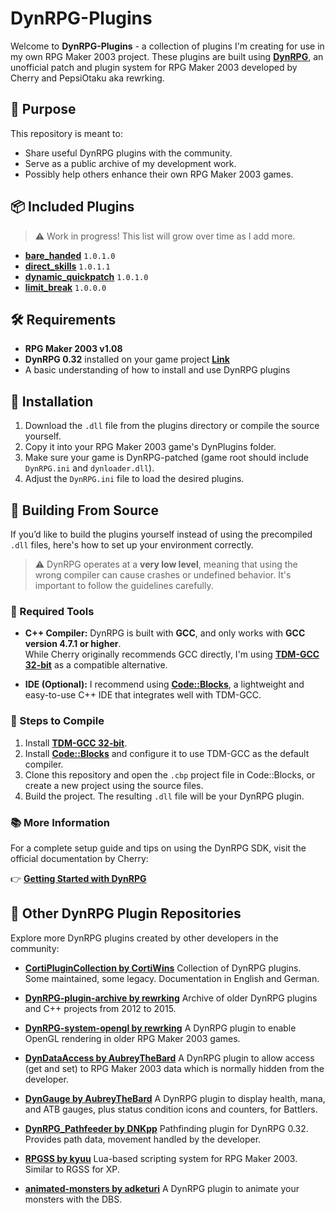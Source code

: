 # DynRPG-Plugins

Welcome to **DynRPG-Plugins** - a collection of plugins I'm creating for use in my own RPG Maker 2003 project. These plugins are built using **[DynRPG](https://rpg-maker.cherrytree.at/dynrpg/index.html)**, an unofficial patch and plugin system for RPG Maker 2003 developed by Cherry and PepsiOtaku aka rewrking.

## 🚀 Purpose

This repository is meant to:

- Share useful DynRPG plugins with the community.
- Serve as a public archive of my development work.
- Possibly help others enhance their own RPG Maker 2003 games.

## 📦 Included Plugins

> ⚠️ Work in progress! This list will grow over time as I add more.

- **[bare_handed](https://github.com/MoVehrs/DynRPG-Plugins/tree/main/bare_handed)** `1.0.1.0`
- **[direct_skills](https://github.com/MoVehrs/DynRPG-Plugins/tree/main/direct_skills)** `1.0.1.1`
- **[dynamic_quickpatch](https://github.com/MoVehrs/DynRPG-Plugins/tree/main/dynamic_quickpatch)** `1.0.1.0`
- **[limit_break](https://github.com/MoVehrs/DynRPG-Plugins/tree/main/limit_break)** `1.0.0.0`

## 🛠 Requirements

- **RPG Maker 2003 v1.08**
- **DynRPG 0.32** installed on your game project **[Link](https://github.com/rewrking/DynRPG)**
- A basic understanding of how to install and use DynRPG plugins

## 📁 Installation

1. Download the `.dll` file from the plugins directory or compile the source yourself.
2. Copy it into your RPG Maker 2003 game's DynPlugins folder.
3. Make sure your game is DynRPG-patched (game root should include `DynRPG.ini` and `dynloader.dll`).
4. Adjust the `DynRPG.ini` file to load the desired plugins. 

## 🧪 Building From Source

If you’d like to build the plugins yourself instead of using the precompiled `.dll` files, here's how to set up your environment correctly.

> ⚠️ DynRPG operates at a **very low level**, meaning that using the wrong compiler can cause crashes or undefined behavior. It's important to follow the guidelines carefully.

### 🧰 Required Tools

- **C++ Compiler:** DynRPG is built with **GCC**, and only works with **GCC version 4.7.1 or higher**.  
  While Cherry originally recommends GCC directly, I'm using **[TDM-GCC 32-bit](https://jmeubank.github.io/tdm-gcc/download/)** as a compatible alternative.

- **IDE (Optional):** I recommend using **[Code::Blocks](https://www.codeblocks.org/)**, a lightweight and easy-to-use C++ IDE that integrates well with TDM-GCC.

### 🧵 Steps to Compile

1. Install **[TDM-GCC 32-bit](https://jmeubank.github.io/tdm-gcc/download/)**.
2. Install **[Code::Blocks](https://www.codeblocks.org/)** and configure it to use TDM-GCC as the default compiler.
3. Clone this repository and open the `.cbp` project file in Code::Blocks, or create a new project using the source files.
4. Build the project. The resulting `.dll` file will be your DynRPG plugin.

### 📚 More Information

For a complete setup guide and tips on using the DynRPG SDK, visit the official documentation by Cherry:

👉 **[Getting Started with DynRPG](https://rpg-maker.cherrytree.at/dynrpg/getting_started.html)**

## 🧩 Other DynRPG Plugin Repositories

Explore more DynRPG plugins created by other developers in the community:

- **[CortiPluginCollection by CortiWins](https://github.com/CortiWins/CortiPluginCollection/tree/main)**
  Collection of DynRPG plugins. Some maintained, some legacy. Documentation in English and German.
  
- **[DynRPG-plugin-archive by rewrking](https://github.com/rewrking/DynRPG-plugin-archive)**
  Archive of older DynRPG plugins and C++ projects from 2012 to 2015.

- **[DynRPG-system-opengl by rewrking](https://github.com/rewrking/DynRPG-system-opengl)**
  A DynRPG plugin to enable OpenGL rendering in older RPG Maker 2003 games.

- **[DynDataAccess by AubreyTheBard](https://github.com/AubreyTheBard/DynDataAccess)**
  A DynRPG plugin to allow access (get and set) to RPG Maker 2003 data which is normally hidden from the developer.

- **[DynGauge by AubreyTheBard](https://github.com/AubreyTheBard/DynGauge)**
  A DynRPG plugin to display health, mana, and ATB gauges, plus status condition icons and counters, for Battlers.
  
- **[DynRPG_Pathfeeder by DNKpp](https://github.com/DNKpp/DynRPG_Pathfeeder)**
  Pathfinding plugin for DynRPG 0.32. Provides path data, movement handled by the developer.
  
- **[RPGSS by kyuu](https://github.com/kyuu/dynrpg-rpgss)**
  Lua-based scripting system for RPG Maker 2003. Similar to RGSS for XP.

- **[animated-monsters by adketuri](https://github.com/adketuri/animated-monsters)**
  A DynRPG plugin to animate your monsters with the DBS.

